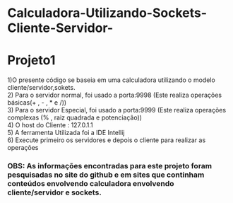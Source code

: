 # Calculadora-Utilizando-Sockets-Cliente-Servidor-
<h1>Projeto1</h1>

<div>1)O presente código se baseia em uma calculadora utilizando o modelo
cliente/servidor,sokets.</div>
<div>2) Para o servidor normal, foi usado a porta:9998 (Este realiza operações básicas(+ , - , * e /))</div>
<div>3) Para o servidor Especial, foi usado a porta:9999 (Este realiza operações complexas (% , raiz quadrada e potenciação))</div>
<div>4) O host do Cliente : 127.0.1.1</div>
<div>5) A ferramenta Utilizada foi a IDE Intellij</div>
<div>6) Execute primeiro os servidores e depois o cliente para realizar as operações</div>

<h3>OBS: As informações encontradas para este projeto foram pesquisadas no site do github e em sites que continham conteúdos envolvendo calculadora envolvendo cliente/servidor e sockets.</h3>

